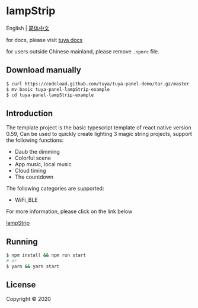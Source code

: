 # lampStrip

English | [简体中文](./README-zh_CN.md)

for docs, please visit [tuya docs](https://docs.tuya.com)

for users outside Chinese mainland, please remove `.npmrc` file.

## Download manually

```bash
$ curl https://codeload.github.com/tuya/tuya-panel-demo/tar.gz/master | tar -xz --strip=2 tuya-panel-demo-master/examples/lampString
$ mv basic tuya-panel-lampStrip-example
$ cd tuya-panel-lampStrip-example
```

## Introduction

The template project is the basic typescript template of react native version 0.59, Can be used to quickly create lighting 3 magic string projects, support the following functions:

- Daub the dimming
- Colorful scene
- App music, local music
- Cloud timing
- The countdown

The following categories are supported:

- WiFi_BLE

For more information, please click on the link below

[lampStrip](https://solution.tuya.com/panelDetail/146001)

## Running

```bash
$ npm install && npm run start
# or
$ yarn && yarn start
```

## License

Copyright © 2020
